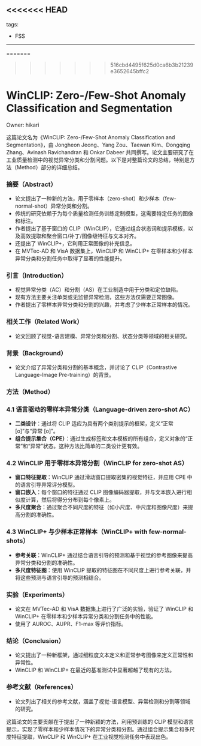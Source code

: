 <<<<<<< HEAD
---
tags:
  - FSS
---

=======
>>>>>>> 516cbd4495f625d0ca6b3b21239e3652645bffc2
# WinCLIP: Zero-/Few-Shot Anomaly Classification and Segmentation

Owner: hikari

这篇论文名为《WinCLIP: Zero-/Few-Shot Anomaly Classification and Segmentation》，由 Jongheon Jeong、Yang Zou、Taewan Kim、Dongqing Zhang、Avinash Ravichandran 和 Onkar Dabeer 共同撰写。论文主要研究了在工业质量检测中的视觉异常分类和分割问题。以下是对整篇论文的总结，特别是方法（Method）部分的详细总结。

### 摘要（Abstract）

- 论文提出了一种新的方法，用于零样本（zero-shot）和少样本（few-normal-shot）异常分类和分割。
- 传统的研究依赖于为每个质量检测任务训练定制模型，这需要特定任务的图像和标注。
- 作者提出了基于窗口的 CLIP（WinCLIP），它通过组合状态词和提示模板，以及高效提取和聚合窗口/补丁/图像级特征与文本对齐。
- 还提出了 WinCLIP+，它利用正常图像的补充信息。
- 在 MVTec-AD 和 VisA 数据集上，WinCLIP 和 WinCLIP+ 在零样本和少样本异常分类和分割任务中取得了显著的性能提升。

### 引言（Introduction）

- 视觉异常分类（AC）和分割（AS）在工业制造中用于分类和定位缺陷。
- 现有方法主要关注单类或无监督异常检测，这些方法仅需要正常图像。
- 作者提出了零样本异常分类和分割的兴趣，并考虑了少样本正常样本的情况。

### 相关工作（Related Work）

- 论文回顾了视觉-语言建模、异常分类和分割、状态分类等领域的相关研究。

### 背景（Background）

- 论文介绍了异常分类和分割的基本概念，并讨论了 CLIP（Contrastive Language-Image Pre-training）的背景。

### 方法（Method）

### 4.1 语言驱动的零样本异常分类（Language-driven zero-shot AC）

- **二类设计**：通过将 CLIP 适应为具有两个类别提示的框架，定义“正常 [o]”与“异常 [o]”。
- **组合提示集合（CPE）**：通过生成标签和文本模板的所有组合，定义对象的“正常”和“异常”状态。这种方法比简单的二类设计更有效。

### 4.2 WinCLIP 用于零样本异常分割（WinCLIP for zero-shot AS）

- **窗口特征提取**：WinCLIP 通过滑动窗口提取密集的视觉特征，并应用 CPE 中的语言引导异常评分模型。
- **窗口嵌入**：每个窗口的特征通过 CLIP 图像编码器提取，并与文本嵌入进行相似度计算，然后将得分分布到每个像素上。
- **多尺度聚合**：通过聚合不同尺度的特征（如小尺度、中尺度和图像尺度）来提高分割的准确性。

### 4.3 WinCLIP+ 与少样本正常样本（WinCLIP+ with few-normal-shots）

- **参考关联**：WinCLIP+ 通过结合语言引导的预测和基于视觉的参考图像来提高异常分类和分割的准确性。
- **多尺度特征图**：使用 WinCLIP 提取的特征图在不同尺度上进行参考关联，并将这些预测与语言引导的预测相结合。

### 实验（Experiments）

- 论文在 MVTec-AD 和 VisA 数据集上进行了广泛的实验，验证了 WinCLIP 和 WinCLIP+ 在零样本和少样本异常分类和分割任务中的性能。
- 使用了 AUROC、AUPR、F1-max 等评价指标。

### 结论（Conclusion）

- 论文提出了一种新框架，通过细粒度文本定义和正常参考图像来定义正常性和异常性。
- WinCLIP 和 WinCLIP+ 在最近的基准测试中显著超越了现有的方法。

### 参考文献（References）

- 论文列出了相关的参考文献，涵盖了视觉-语言模型、异常检测和分割等领域的研究。

这篇论文的主要贡献在于提出了一种新颖的方法，利用预训练的 CLIP 模型和语言提示，实现了零样本和少样本情况下的异常分类和分割。通过组合提示集合和多尺度特征提取，WinCLIP 和 WinCLIP+ 在工业视觉检测任务中表现出色。